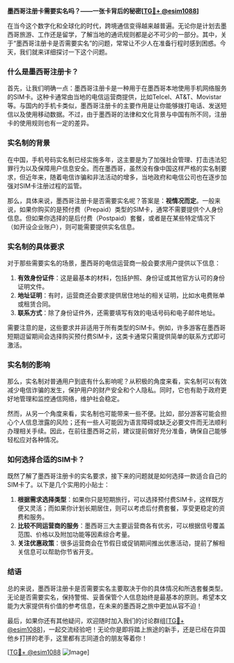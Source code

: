 **墨西哥注册卡需要实名吗？——一张卡背后的秘密[[TG💪+ @esim1088](https://t.me/s/esim1088)]**

在当今这个数字化和全球化的时代，跨境通信变得越来越普遍。无论你是计划去墨西哥旅游、工作还是留学，了解当地的通讯规则都是必不可少的一部分。其中，关于“墨西哥注册卡是否需要实名”的问题，常常让不少人在准备行程时感到困惑。今天，我们就来详细探讨一下这个问题。

### 什么是墨西哥注册卡？

首先，让我们明确一点：墨西哥注册卡是一种用于在墨西哥本地使用手机网络服务的SIM卡。这种卡通常由当地的电信运营商提供，比如Telcel、AT&T、Movistar等。与国内的手机卡类似，墨西哥注册卡的主要作用是让你能够拨打电话、发送短信以及使用移动数据。不过，由于墨西哥的法律和文化背景与中国有所不同，注册卡的使用规则也有一定的差异。

### 实名制的背景

在中国，手机号码实名制已经实施多年，这主要是为了加强社会管理、打击违法犯罪行为以及保障用户信息安全。而在墨西哥，虽然没有像中国这样严格的实名制要求，但近年来，随着电信诈骗和非法活动的增多，当地政府和电信公司也在逐步加强对SIM卡注册过程的监管。

那么，具体来说，墨西哥注册卡是否需要实名呢？答案是：**视情况而定**。一般来说，如果你购买的是预付费（Prepaid）类型的SIM卡，通常不需要提供个人身份信息。但如果你选择的是后付费（Postpaid）套餐，或者是在某些特定情况下（如开设企业账户），则可能需要提供实名信息。

### 实名制的具体要求

对于那些需要实名的场景，墨西哥的电信运营商一般会要求用户提供以下信息：

1. **有效身份证件**：这是最基本的材料，包括护照、身份证或其他官方认可的身份证明文件。
2. **地址证明**：有时，运营商还会要求提供居住地址的相关证明，比如水电费账单或租赁合同。
3. **联系方式**：除了身份证件外，还需要填写有效的电话号码和电子邮件地址。

需要注意的是，这些要求并非适用于所有类型的SIM卡。例如，许多游客在墨西哥短期逗留期间会选择购买预付费SIM卡，这类卡通常只需提供简单的联系方式即可激活。

### 实名制的影响

那么，实名制对普通用户到底有什么影响呢？从积极的角度来看，实名制可以有效减少电信诈骗的发生，保护用户的财产安全和个人隐私。同时，它也有助于政府更好地管理和监控通信网络，维护社会稳定。

然而，从另一个角度来看，实名制也可能带来一些不便。比如，部分游客可能会担心个人信息泄露的风险；还有一些人可能因为语言障碍或缺乏必要文件而无法顺利办理相关手续。因此，在前往墨西哥之前，建议提前做好充分准备，确保自己能够轻松应对各种情况。

### 如何选择合适的SIM卡？

既然了解了墨西哥注册卡的实名要求，接下来的问题就是如何选择一款适合自己的SIM卡了。以下是几个实用的小贴士：

1. **根据需求选择类型**：如果你只是短期旅行，可以选择预付费SIM卡，这样既方便又灵活；而如果你计划长期居住，则可以考虑后付费套餐，享受更稳定的资费和服务。
2. **比较不同运营商的服务**：墨西哥三大主要运营商各有优劣，可以根据信号覆盖范围、价格以及附加功能等因素综合考量。
3. **关注优惠政策**：很多运营商会在节假日或促销期间推出优惠活动，提前了解相关信息可以帮助你节省开支。

### 结语

总的来说，墨西哥注册卡是否需要实名主要取决于你的具体情况和所选套餐类型。无论是否需要实名，保持警惕、妥善保管个人信息始终是最基本的原则。希望本文能为大家提供有价值的参考信息，在未来的墨西哥之旅中更加从容不迫！

最后，如果你还有其他疑问，欢迎随时加入我们的讨论群组[[TG💪+ @esim1088](https://t.me/s/esim1088)]，一起交流经验吧！无论你是即将踏上旅途的新手，还是已经在异国他乡打拼的老手，这里都有志同道合的朋友等着你！

[[TG💪+ @esim1088](https://t.me/s/esim1088) ![Image](https://i.postimg.cc/4NQfJmqS/Snipaste-2025-05-13-00-14-12.png)]
